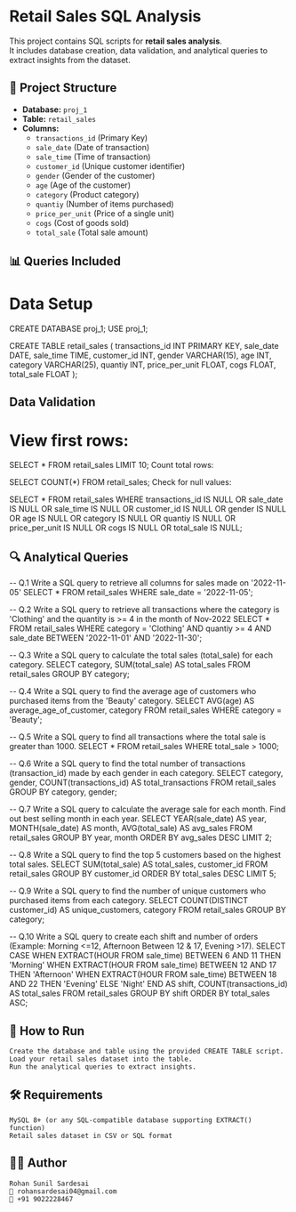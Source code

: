 # Retail Sales SQL Analysis

This project contains SQL scripts for **retail sales analysis**.  
It includes database creation, data validation, and analytical queries to extract insights from the dataset.


## 📂 Project Structure

- **Database:** `proj_1`
- **Table:** `retail_sales`
- **Columns:**
  - `transactions_id` (Primary Key)
  - `sale_date` (Date of transaction)
  - `sale_time` (Time of transaction)
  - `customer_id` (Unique customer identifier)
  - `gender` (Gender of the customer)
  - `age` (Age of the customer)
  - `category` (Product category)
  - `quantiy` (Number of items purchased)  
  - `price_per_unit` (Price of a single unit)
  - `cogs` (Cost of goods sold)
  - `total_sale` (Total sale amount)


## 📊 Queries Included

# **Data Setup**

  CREATE DATABASE proj_1;
  USE proj_1;
  
  CREATE TABLE retail_sales (
      transactions_id INT PRIMARY KEY,
      sale_date DATE,
      sale_time TIME,
      customer_id INT,
      gender VARCHAR(15),
      age INT,
      category VARCHAR(25),
      quantiy INT,
      price_per_unit FLOAT,
      cogs FLOAT,
      total_sale FLOAT
  );

## Data Validation

# View first rows:

SELECT * FROM retail_sales LIMIT 10;
Count total rows:

SELECT COUNT(*) FROM retail_sales;
Check for null values:

SELECT * FROM retail_sales
WHERE transactions_id IS NULL
   OR sale_date IS NULL
   OR sale_time IS NULL
   OR customer_id IS NULL
   OR gender IS NULL
   OR age IS NULL
   OR category IS NULL
   OR quantiy IS NULL
   OR price_per_unit IS NULL
   OR cogs IS NULL
   OR total_sale IS NULL;


## 🔍 Analytical Queries

-- Q.1 Write a SQL query to retrieve all columns for sales made on '2022-11-05'
SELECT *
FROM retail_sales
WHERE sale_date = '2022-11-05';

-- Q.2 Write a SQL query to retrieve all transactions where the category is 'Clothing' and the quantity is >= 4 in the month of Nov-2022
SELECT *
FROM retail_sales
WHERE category = 'Clothing'
  AND quantiy >= 4
  AND sale_date BETWEEN '2022-11-01' AND '2022-11-30';

-- Q.3 Write a SQL query to calculate the total sales (total_sale) for each category.
SELECT category, SUM(total_sale) AS total_sales
FROM retail_sales
GROUP BY category;

-- Q.4 Write a SQL query to find the average age of customers who purchased items from the 'Beauty' category.
SELECT AVG(age) AS average_age_of_customer, category
FROM retail_sales
WHERE category = 'Beauty';

-- Q.5 Write a SQL query to find all transactions where the total sale is greater than 1000.
SELECT *
FROM retail_sales
WHERE total_sale > 1000;

-- Q.6 Write a SQL query to find the total number of transactions (transaction_id) made by each gender in each category.
SELECT category, gender, COUNT(transactions_id) AS total_transactions
FROM retail_sales 
GROUP BY category, gender;

-- Q.7 Write a SQL query to calculate the average sale for each month. Find out best selling month in each year.
SELECT 
    YEAR(sale_date) AS year, 
    MONTH(sale_date) AS month, 
    AVG(total_sale) AS avg_sales
FROM retail_sales
GROUP BY year, month
ORDER BY avg_sales DESC
LIMIT 2;

-- Q.8 Write a SQL query to find the top 5 customers based on the highest total sales.
SELECT SUM(total_sale) AS total_sales, customer_id
FROM retail_sales
GROUP BY customer_id
ORDER BY total_sales DESC
LIMIT 5;

-- Q.9 Write a SQL query to find the number of unique customers who purchased items from each category.
SELECT COUNT(DISTINCT customer_id) AS unique_customers, category
FROM retail_sales
GROUP BY category;

-- Q.10 Write a SQL query to create each shift and number of orders (Example: Morning <=12, Afternoon Between 12 & 17, Evening >17).
SELECT 
    CASE 
        WHEN EXTRACT(HOUR FROM sale_time) BETWEEN 6 AND 11 THEN 'Morning'
        WHEN EXTRACT(HOUR FROM sale_time) BETWEEN 12 AND 17 THEN 'Afternoon'
        WHEN EXTRACT(HOUR FROM sale_time) BETWEEN 18 AND 22 THEN 'Evening'
        ELSE 'Night'
    END AS shift,
    COUNT(transactions_id) AS total_sales
FROM retail_sales
GROUP BY shift
ORDER BY total_sales ASC;



## 🚀 How to Run
    Create the database and table using the provided CREATE TABLE script.
    Load your retail sales dataset into the table.
    Run the analytical queries to extract insights.

## 🛠 Requirements
    MySQL 8+ (or any SQL-compatible database supporting EXTRACT() function)
    Retail sales dataset in CSV or SQL format


## 👨‍💻 Author
    Rohan Sunil Sardesai
    📧 rohansardesai04@gmail.com
    📱 +91 9022228467
